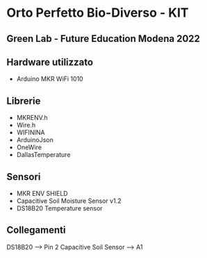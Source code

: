 # Orto Perfetto Bio-Diverso - KIT
## Green Lab - Future Education Modena 2022

## Hardware utilizzato
- Arduino MKR WiFi 1010

## Librerie
- MKRENV.h
- Wire.h
- WIFININA
- ArduinoJson
- OneWire
- DallasTemperature

## Sensori
- MKR ENV SHIELD
- Capacitive Soil Moisture Sensor v1.2
- DS18B20 Temperature sensor

## Collegamenti
DS18B20 --> Pin 2
Capacitive Soil Sensor --> A1
